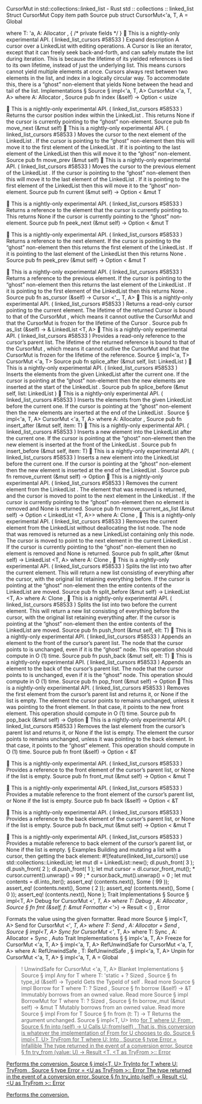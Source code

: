 CursorMut in std::collections::linked_list - Rust
std
::
collections
::
linked_list
Struct
CursorMut
Copy item path
Source
pub struct CursorMut<'a, T, A =
Global
>
where
    T: 'a,
    A:
Allocator
,
{
/* private fields */
}
🔬
This is a nightly-only experimental API. (
linked_list_cursors
#58533
)
Expand description
A cursor over a
LinkedList
with editing operations.
A
Cursor
is like an iterator, except that it can freely seek back-and-forth, and can
safely mutate the list during iteration. This is because the lifetime of its yielded
references is tied to its own lifetime, instead of just the underlying list. This means
cursors cannot yield multiple elements at once.
Cursors always rest between two elements in the list, and index in a logically circular way.
To accommodate this, there is a “ghost” non-element that yields
None
between the head and
tail of the list.
Implementations
§
Source
§
impl<'a, T, A>
CursorMut
<'a, T, A>
where
    A:
Allocator
,
Source
pub fn
index
(&self) ->
Option
<
usize
>
🔬
This is a nightly-only experimental API. (
linked_list_cursors
#58533
)
Returns the cursor position index within the
LinkedList
.
This returns
None
if the cursor is currently pointing to the
“ghost” non-element.
Source
pub fn
move_next
(&mut self)
🔬
This is a nightly-only experimental API. (
linked_list_cursors
#58533
)
Moves the cursor to the next element of the
LinkedList
.
If the cursor is pointing to the “ghost” non-element then this will move it to
the first element of the
LinkedList
. If it is pointing to the last
element of the
LinkedList
then this will move it to the “ghost” non-element.
Source
pub fn
move_prev
(&mut self)
🔬
This is a nightly-only experimental API. (
linked_list_cursors
#58533
)
Moves the cursor to the previous element of the
LinkedList
.
If the cursor is pointing to the “ghost” non-element then this will move it to
the last element of the
LinkedList
. If it is pointing to the first
element of the
LinkedList
then this will move it to the “ghost” non-element.
Source
pub fn
current
(&mut self) ->
Option
<
&mut T
>
🔬
This is a nightly-only experimental API. (
linked_list_cursors
#58533
)
Returns a reference to the element that the cursor is currently
pointing to.
This returns
None
if the cursor is currently pointing to the
“ghost” non-element.
Source
pub fn
peek_next
(&mut self) ->
Option
<
&mut T
>
🔬
This is a nightly-only experimental API. (
linked_list_cursors
#58533
)
Returns a reference to the next element.
If the cursor is pointing to the “ghost” non-element then this returns
the first element of the
LinkedList
. If it is pointing to the last
element of the
LinkedList
then this returns
None
.
Source
pub fn
peek_prev
(&mut self) ->
Option
<
&mut T
>
🔬
This is a nightly-only experimental API. (
linked_list_cursors
#58533
)
Returns a reference to the previous element.
If the cursor is pointing to the “ghost” non-element then this returns
the last element of the
LinkedList
. If it is pointing to the first
element of the
LinkedList
then this returns
None
.
Source
pub fn
as_cursor
(&self) ->
Cursor
<'_, T, A>
🔬
This is a nightly-only experimental API. (
linked_list_cursors
#58533
)
Returns a read-only cursor pointing to the current element.
The lifetime of the returned
Cursor
is bound to that of the
CursorMut
, which means it cannot outlive the
CursorMut
and that the
CursorMut
is frozen for the lifetime of the
Cursor
.
Source
pub fn
as_list
(&self) -> &
LinkedList
<T, A>
🔬
This is a nightly-only experimental API. (
linked_list_cursors
#58533
)
Provides a read-only reference to the cursor’s parent list.
The lifetime of the returned reference is bound to that of the
CursorMut
, which means it cannot outlive the
CursorMut
and that the
CursorMut
is frozen for the lifetime of the reference.
Source
§
impl<'a, T>
CursorMut
<'a, T>
Source
pub fn
splice_after
(&mut self, list:
LinkedList
<T>)
🔬
This is a nightly-only experimental API. (
linked_list_cursors
#58533
)
Inserts the elements from the given
LinkedList
after the current one.
If the cursor is pointing at the “ghost” non-element then the new elements are
inserted at the start of the
LinkedList
.
Source
pub fn
splice_before
(&mut self, list:
LinkedList
<T>)
🔬
This is a nightly-only experimental API. (
linked_list_cursors
#58533
)
Inserts the elements from the given
LinkedList
before the current one.
If the cursor is pointing at the “ghost” non-element then the new elements are
inserted at the end of the
LinkedList
.
Source
§
impl<'a, T, A>
CursorMut
<'a, T, A>
where
    A:
Allocator
,
Source
pub fn
insert_after
(&mut self, item: T)
🔬
This is a nightly-only experimental API. (
linked_list_cursors
#58533
)
Inserts a new element into the
LinkedList
after the current one.
If the cursor is pointing at the “ghost” non-element then the new element is
inserted at the front of the
LinkedList
.
Source
pub fn
insert_before
(&mut self, item: T)
🔬
This is a nightly-only experimental API. (
linked_list_cursors
#58533
)
Inserts a new element into the
LinkedList
before the current one.
If the cursor is pointing at the “ghost” non-element then the new element is
inserted at the end of the
LinkedList
.
Source
pub fn
remove_current
(&mut self) ->
Option
<T>
🔬
This is a nightly-only experimental API. (
linked_list_cursors
#58533
)
Removes the current element from the
LinkedList
.
The element that was removed is returned, and the cursor is
moved to point to the next element in the
LinkedList
.
If the cursor is currently pointing to the “ghost” non-element then no element
is removed and
None
is returned.
Source
pub fn
remove_current_as_list
(&mut self) ->
Option
<
LinkedList
<T, A>>
where
    A:
Clone
,
🔬
This is a nightly-only experimental API. (
linked_list_cursors
#58533
)
Removes the current element from the
LinkedList
without deallocating the list node.
The node that was removed is returned as a new
LinkedList
containing only this node.
The cursor is moved to point to the next element in the current
LinkedList
.
If the cursor is currently pointing to the “ghost” non-element then no element
is removed and
None
is returned.
Source
pub fn
split_after
(&mut self) ->
LinkedList
<T, A>
where
    A:
Clone
,
🔬
This is a nightly-only experimental API. (
linked_list_cursors
#58533
)
Splits the list into two after the current element. This will return a
new list consisting of everything after the cursor, with the original
list retaining everything before.
If the cursor is pointing at the “ghost” non-element then the entire contents
of the
LinkedList
are moved.
Source
pub fn
split_before
(&mut self) ->
LinkedList
<T, A>
where
    A:
Clone
,
🔬
This is a nightly-only experimental API. (
linked_list_cursors
#58533
)
Splits the list into two before the current element. This will return a
new list consisting of everything before the cursor, with the original
list retaining everything after.
If the cursor is pointing at the “ghost” non-element then the entire contents
of the
LinkedList
are moved.
Source
pub fn
push_front
(&mut self, elt: T)
🔬
This is a nightly-only experimental API. (
linked_list_cursors
#58533
)
Appends an element to the front of the cursor’s parent list. The node
that the cursor points to is unchanged, even if it is the “ghost” node.
This operation should compute in
O
(1) time.
Source
pub fn
push_back
(&mut self, elt: T)
🔬
This is a nightly-only experimental API. (
linked_list_cursors
#58533
)
Appends an element to the back of the cursor’s parent list. The node
that the cursor points to is unchanged, even if it is the “ghost” node.
This operation should compute in
O
(1) time.
Source
pub fn
pop_front
(&mut self) ->
Option
<T>
🔬
This is a nightly-only experimental API. (
linked_list_cursors
#58533
)
Removes the first element from the cursor’s parent list and returns it,
or None if the list is empty. The element the cursor points to remains
unchanged, unless it was pointing to the front element. In that case, it
points to the new front element.
This operation should compute in
O
(1) time.
Source
pub fn
pop_back
(&mut self) ->
Option
<T>
🔬
This is a nightly-only experimental API. (
linked_list_cursors
#58533
)
Removes the last element from the cursor’s parent list and returns it,
or None if the list is empty. The element the cursor points to remains
unchanged, unless it was pointing to the back element. In that case, it
points to the “ghost” element.
This operation should compute in
O
(1) time.
Source
pub fn
front
(&self) ->
Option
<
&T
>
🔬
This is a nightly-only experimental API. (
linked_list_cursors
#58533
)
Provides a reference to the front element of the cursor’s parent list,
or None if the list is empty.
Source
pub fn
front_mut
(&mut self) ->
Option
<
&mut T
>
🔬
This is a nightly-only experimental API. (
linked_list_cursors
#58533
)
Provides a mutable reference to the front element of the cursor’s
parent list, or None if the list is empty.
Source
pub fn
back
(&self) ->
Option
<
&T
>
🔬
This is a nightly-only experimental API. (
linked_list_cursors
#58533
)
Provides a reference to the back element of the cursor’s parent list,
or None if the list is empty.
Source
pub fn
back_mut
(&mut self) ->
Option
<
&mut T
>
🔬
This is a nightly-only experimental API. (
linked_list_cursors
#58533
)
Provides a mutable reference to back element of the cursor’s parent
list, or
None
if the list is empty.
§
Examples
Building and mutating a list with a cursor, then getting the back element:
#![feature(linked_list_cursors)]
use
std::collections::LinkedList;
let
mut
dl = LinkedList::new();
dl.push_front(
3
);
dl.push_front(
2
);
dl.push_front(
1
);
let
mut
cursor = dl.cursor_front_mut();
*
cursor.current().unwrap() =
99
;
*
cursor.back_mut().unwrap() =
0
;
let
mut
contents = dl.into_iter();
assert_eq!
(contents.next(),
Some
(
99
));
assert_eq!
(contents.next(),
Some
(
2
));
assert_eq!
(contents.next(),
Some
(
0
));
assert_eq!
(contents.next(),
None
);
Trait Implementations
§
Source
§
impl<T, A>
Debug
for
CursorMut
<'_, T, A>
where
    T:
Debug
,
    A:
Allocator
,
Source
§
fn
fmt
(&self, f: &mut
Formatter
<'_>) ->
Result
<
()
,
Error
>
Formats the value using the given formatter.
Read more
Source
§
impl<T, A>
Send
for
CursorMut
<'_, T, A>
where
    T:
Send
,
    A:
Allocator
+
Send
,
Source
§
impl<T, A>
Sync
for
CursorMut
<'_, T, A>
where
    T:
Sync
,
    A:
Allocator
+
Sync
,
Auto Trait Implementations
§
§
impl<'a, T, A>
Freeze
for
CursorMut
<'a, T, A>
§
impl<'a, T, A>
RefUnwindSafe
for
CursorMut
<'a, T, A>
where
    A:
RefUnwindSafe
,
    T:
RefUnwindSafe
,
§
impl<'a, T, A>
Unpin
for
CursorMut
<'a, T, A>
§
impl<'a, T, A =
Global
> !
UnwindSafe
for
CursorMut
<'a, T, A>
Blanket Implementations
§
Source
§
impl<T>
Any
for T
where
    T: 'static + ?
Sized
,
Source
§
fn
type_id
(&self) ->
TypeId
Gets the
TypeId
of
self
.
Read more
Source
§
impl<T>
Borrow
<T> for T
where
    T: ?
Sized
,
Source
§
fn
borrow
(&self) ->
&T
Immutably borrows from an owned value.
Read more
Source
§
impl<T>
BorrowMut
<T> for T
where
    T: ?
Sized
,
Source
§
fn
borrow_mut
(&mut self) ->
&mut T
Mutably borrows from an owned value.
Read more
Source
§
impl<T>
From
<T> for T
Source
§
fn
from
(t: T) -> T
Returns the argument unchanged.
Source
§
impl<T, U>
Into
<U> for T
where
    U:
From
<T>,
Source
§
fn
into
(self) -> U
Calls
U::from(self)
.
That is, this conversion is whatever the implementation of
From
<T> for U
chooses to do.
Source
§
impl<T, U>
TryFrom
<U> for T
where
    U:
Into
<T>,
Source
§
type
Error
=
Infallible
The type returned in the event of a conversion error.
Source
§
fn
try_from
(value: U) ->
Result
<T, <T as
TryFrom
<U>>::
Error
>
Performs the conversion.
Source
§
impl<T, U>
TryInto
<U> for T
where
    U:
TryFrom
<T>,
Source
§
type
Error
= <U as
TryFrom
<T>>::
Error
The type returned in the event of a conversion error.
Source
§
fn
try_into
(self) ->
Result
<U, <U as
TryFrom
<T>>::
Error
>
Performs the conversion.